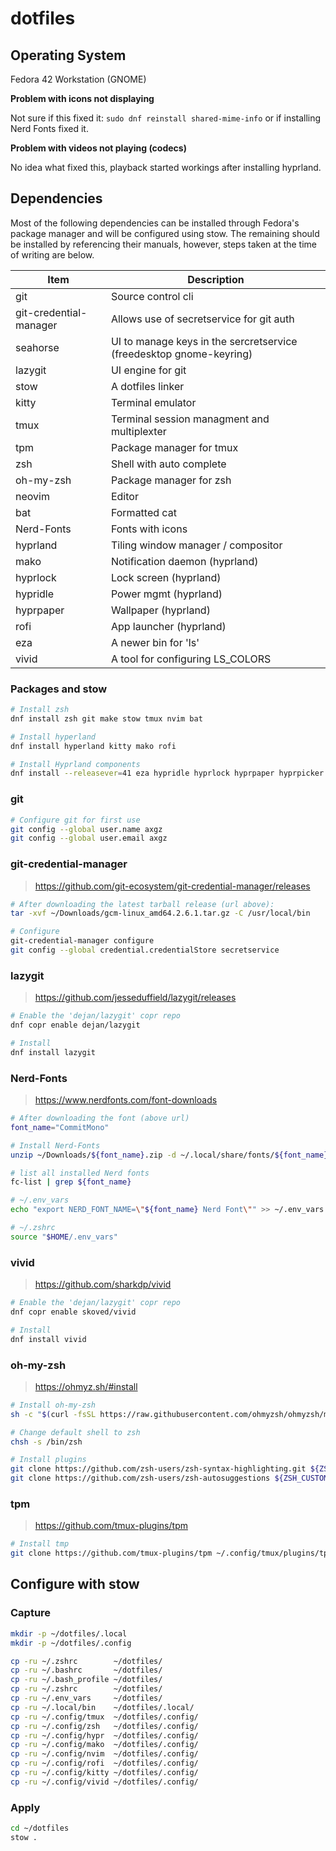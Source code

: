 # dotfiles

## Operating System

Fedora 42 Workstation (GNOME)

**Problem with icons not displaying**

Not sure if this fixed it: `sudo dnf reinstall shared-mime-info` or if installing Nerd Fonts fixed it.

**Problem with videos not playing (codecs)**

No idea what fixed this, playback started workings after installing hyprland.

## Dependencies

Most of the following dependencies can be installed through Fedora's package manager and will be configured using stow.
The remaining should be installed by referencing their manuals, however, steps taken at the time of writing are below.

| Item                   | Description                                                         |
| ---------------------- | ------------------------------------------------------------------- |
| git                    | Source control cli                                                  |
| git-credential-manager | Allows use of secretservice for git auth                            |
| seahorse               | UI to manage keys in the sercretservice (freedesktop gnome-keyring) |
| lazygit                | UI engine for git                                                   |
| stow                   | A dotfiles linker                                                   |
| kitty                  | Terminal emulator                                                   |
| tmux                   | Terminal session managment and multiplexter                         |
| tpm                    | Package manager for tmux                                            |
| zsh                    | Shell with auto complete                                            |
| oh-my-zsh              | Package manager for zsh                                             |
| neovim                 | Editor                                                              |
| bat                    | Formatted cat                                                       |
| Nerd-Fonts             | Fonts with icons                                                    |
| hyprland               | Tiling window manager / compositor                                  |
| mako                   | Notification daemon (hyprland)                                      |
| hyprlock               | Lock screen (hyprland)                                              |
| hypridle               | Power mgmt (hyprland)                                               |
| hyprpaper              | Wallpaper (hyprland)                                                |
| rofi                   | App launcher (hyprland)                                             |
| eza                    | A newer bin for 'ls'                                                |
| vivid                  | A tool for configuring LS_COLORS

### Packages and stow

```bash
# Install zsh
dnf install zsh git make stow tmux nvim bat

# Install hyperland
dnf install hyperland kitty mako rofi

# Install Hyprland components
dnf install --releasever=41 eza hypridle hyprlock hyprpaper hyprpicker
```

### git

```bash
# Configure git for first use
git config --global user.name axgz
git config --global user.email axgz
```

### git-credential-manager

> https://github.com/git-ecosystem/git-credential-manager/releases

```bash
# After downloading the latest tarball release (url above):
tar -xvf ~/Downloads/gcm-linux_amd64.2.6.1.tar.gz -C /usr/local/bin

# Configure
git-credential-manager configure
git config --global credential.credentialStore secretservice
```

### lazygit

> https://github.com/jesseduffield/lazygit/releases

```bash
# Enable the 'dejan/lazygit' copr repo
dnf copr enable dejan/lazygit

# Install
dnf install lazygit
```

### Nerd-Fonts

> https://www.nerdfonts.com/font-downloads

```bash
# After downloading the font (above url)
font_name="CommitMono"

# Install Nerd-Fonts
unzip ~/Downloads/${font_name}.zip -d ~/.local/share/fonts/${font_name} && fc-cache -fv

# list all installed Nerd fonts
fc-list | grep ${font_name}

# ~/.env_vars
echo "export NERD_FONT_NAME=\"${font_name} Nerd Font\"" >> ~/.env_vars

# ~/.zshrc
source "$HOME/.env_vars"
```

### vivid

> https://github.com/sharkdp/vivid

```bash
# Enable the 'dejan/lazygit' copr repo
dnf copr enable skoved/vivid

# Install
dnf install vivid
```

### oh-my-zsh

> https://ohmyz.sh/#install

```bash
# Install oh-my-zsh
sh -c "$(curl -fsSL https://raw.githubusercontent.com/ohmyzsh/ohmyzsh/master/tools/install.sh)"

# Change default shell to zsh
chsh -s /bin/zsh

# Install plugins
git clone https://github.com/zsh-users/zsh-syntax-highlighting.git ${ZSH_CUSTOM:-~/.oh-my-zsh/custom}/plugins/zsh-syntax-highlighting
git clone https://github.com/zsh-users/zsh-autosuggestions ${ZSH_CUSTOM:-~/.oh-my-zsh/custom}/plugins/zsh-autosuggestions
```

### tpm

> https://github.com/tmux-plugins/tpm

```bash
# Install tmp
git clone https://github.com/tmux-plugins/tpm ~/.config/tmux/plugins/tpm
```

## Configure with stow

### Capture

```bash
mkdir -p ~/dotfiles/.local
mkdir -p ~/dotfiles/.config

cp -ru ~/.zshrc        ~/dotfiles/
cp -ru ~/.bashrc       ~/dotfiles/
cp -ru ~/.bash_profile ~/dotfiles/
cp -ru ~/.zshrc        ~/dotfiles/
cp -ru ~/.env_vars     ~/dotfiles/
cp -ru ~/.local/bin    ~/dotfiles/.local/
cp -ru ~/.config/tmux  ~/dotfiles/.config/
cp -ru ~/.config/zsh   ~/dotfiles/.config/
cp -ru ~/.config/hypr  ~/dotfiles/.config/
cp -ru ~/.config/mako  ~/dotfiles/.config/
cp -ru ~/.config/nvim  ~/dotfiles/.config/
cp -ru ~/.config/rofi  ~/dotfiles/.config/
cp -ru ~/.config/kitty ~/dotfiles/.config/
cp -ru ~/.config/vivid ~/dotfiles/.config/
```

### Apply

```bash
cd ~/dotfiles
stow .
```

